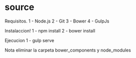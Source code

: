 # source

Requisitos. 
 1 - Node.js
 2 - Git
 3 - Bower
 4 - GulpJs

 Instalaccion! 
 1 - npm install
 2 - bower install

 Ejecucion 
 1 - gulp serve

Nota eliminar la carpeta bower_components y node_modules
